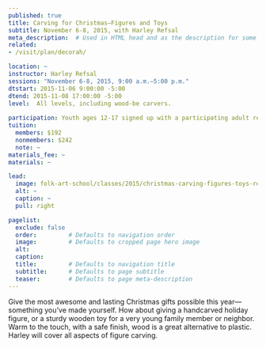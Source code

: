 ```yaml
---
published: true
title: Carving for Christmas—Figures and Toys 
subtitle: November 6-8, 2015, with Harley Refsal 
meta_description:  # Used in HTML head and as the description for some search engines
related:
- /visit/plan/decorah/

location: ~
instructor: Harley Refsal 
sessions: "November 6-8, 2015, 9:00 a.m.–5:00 p.m."
dtstart: 2015-11-06 9:00:00 -5:00
dtend: 2015-11-08 17:00:00 -5:00
level:  All levels, including wood-be carvers. 
  
participation: Youth ages 12-17 signed up with a participating adult receive a 25% discount.
tuition:
  members: $192
  nonmembers: $242
  note: ~
materials_fee: ~
materials: ~

lead:
  image: folk-art-school/classes/2015/christmas-carving-figures-toys-refsal.jpg
  alt: ~
  caption: ~
  pull: right

pagelist:
  exclude: false
  order:         # Defaults to navigation order  
  image:         # Defaults to cropped page hero image
  alt:
  caption:
  title:         # Defaults to navigation title
  subtitle:      # Defaults to page subtitle
  teaser:        # Defaults to page meta-description 
---
```

Give the most awesome and lasting Christmas gifts possible this year—something you’ve made yourself.  How about giving a handcarved holiday figure, or a sturdy wooden toy for a very young family member or neighbor.  Warm to the touch, with a safe finish, wood is a great alternative to plastic. Harley will cover all aspects of figure carving.